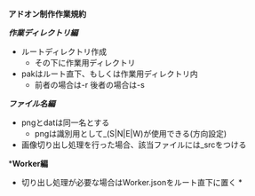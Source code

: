 **アドオン制作作業規約**

***作業ディレクトリ編***
* ルートディレクトリ作成
    * その下に作業用ディレクトリ
* pakはルート直下、もしくは作業用ディレクトリ内
    * 前者の場合は-r 後者の場合は-s

***ファイル名編***
* pngとdatは同一名とする
    * pngは識別用として_(S|N|E|W)が使用できる(方向設定)
* 画像切り出し処理を行った場合、該当ファイルには_srcをつける

***Worker編**
* 切り出し処理が必要な場合はWorker.jsonをルート直下に置く
    * 